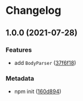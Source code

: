 # Changelog

## 1.0.0 (2021-07-28)

### Features

- add `BodyParser` ([37f6f18](https://github.com/b2broker/body/commit/37f6f18aa30572227518708e7f779bc8b5dcb5ea))

### Metadata

- npm init ([160d894](https://github.com/b2broker/body/commit/160d894eb9d92956cd260e4190b33ccdc9d2207b))
